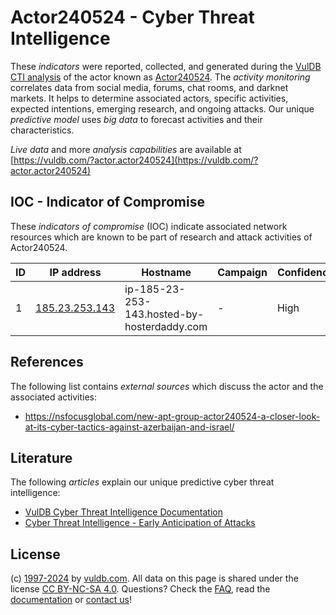 # Actor240524 - Cyber Threat Intelligence

These _indicators_ were reported, collected, and generated during the [VulDB CTI analysis](https://vuldb.com/?kb.cti) of the actor known as [Actor240524](https://vuldb.com/?actor.actor240524). The _activity monitoring_ correlates data from social media, forums, chat rooms, and darknet markets. It helps to determine associated actors, specific activities, expected intentions, emerging research, and ongoing attacks. Our unique _predictive model_ uses _big data_ to forecast activities and their characteristics.

_Live data_ and more _analysis capabilities_ are available at [https://vuldb.com/?actor.actor240524](https://vuldb.com/?actor.actor240524)

## IOC - Indicator of Compromise

These _indicators of compromise_ (IOC) indicate associated network resources which are known to be part of research and attack activities of Actor240524.

ID | IP address | Hostname | Campaign | Confidence
-- | ---------- | -------- | -------- | ----------
1 | [185.23.253.143](https://vuldb.com/?ip.185.23.253.143) | ip-185-23-253-143.hosted-by-hosterdaddy.com | - | High

## References

The following list contains _external sources_ which discuss the actor and the associated activities:

* https://nsfocusglobal.com/new-apt-group-actor240524-a-closer-look-at-its-cyber-tactics-against-azerbaijan-and-israel/

## Literature

The following _articles_ explain our unique predictive cyber threat intelligence:

* [VulDB Cyber Threat Intelligence Documentation](https://vuldb.com/?kb.cti)
* [Cyber Threat Intelligence - Early Anticipation of Attacks](https://www.scip.ch/en/?labs.20201022)

## License

(c) [1997-2024](https://vuldb.com/?kb.changelog) by [vuldb.com](https://vuldb.com/?kb.about). All data on this page is shared under the license [CC BY-NC-SA 4.0](https://creativecommons.org/licenses/by-nc-sa/4.0/). Questions? Check the [FAQ](https://vuldb.com/?kb.faq), read the [documentation](https://vuldb.com/?kb) or [contact us](https://vuldb.com/?contact)!
